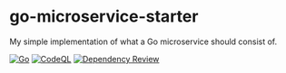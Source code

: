 # go-microservice-starter

My simple implementation of what a Go microservice should consist of.

[![Go](https://github.com/codymj/go-microservice-starter/actions/workflows/go.yaml/badge.svg)](https://github.com/codymj/go-microservice-starter/actions/workflows/go.yaml)
[![CodeQL](https://github.com/codymj/go-microservice-starter/actions/workflows/codeql.yaml/badge.svg)](https://github.com/codymj/go-microservice-starter/actions/workflows/codeql.yaml)
[![Dependency Review](https://github.com/codymj/go-microservice-starter/actions/workflows/dependency-review.yaml/badge.svg)](https://github.com/codymj/go-microservice-starter/actions/workflows/dependency-review.yaml)
